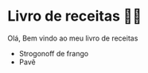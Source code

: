 # Livro de receitas :man_cook:

Olá, Bem vindo ao meu livro de receitas

- Strogonoff de frango
- Pavê
